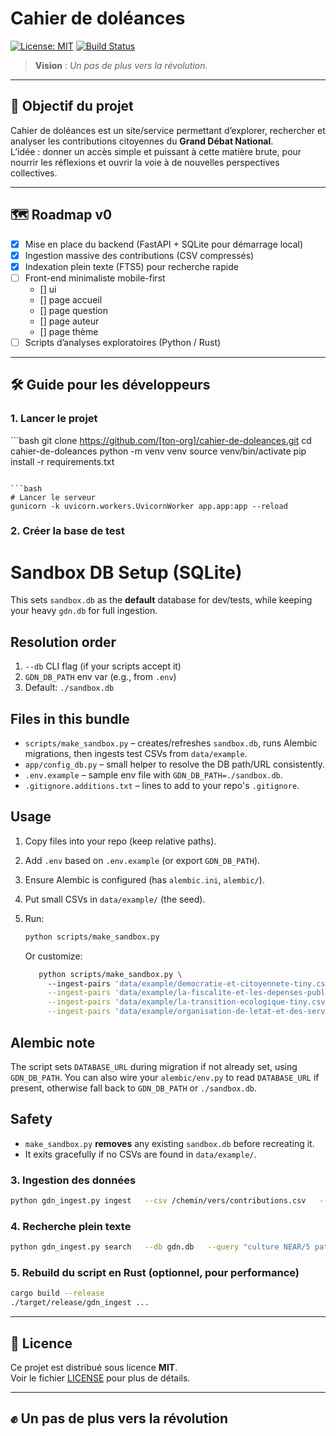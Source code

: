 # Cahier de doléances

[![License: MIT](https://img.shields.io/badge/License-MIT-yellow.svg)](./LICENSE)
[![Build Status](https://img.shields.io/badge/build-passing-brightgreen.svg)]()

> **Vision** : *Un pas de plus vers la révolution.*

---

## 🚀 Objectif du projet

Cahier de doléances est un site/service permettant d’explorer, rechercher et analyser les contributions citoyennes du **Grand Débat National**.  
L’idée : donner un accès simple et puissant à cette matière brute, pour nourrir les réflexions et ouvrir la voie à de nouvelles perspectives collectives.


---

## 🗺️ Roadmap v0

- [x] Mise en place du backend (FastAPI + SQLite pour démarrage local)  
- [x] Ingestion massive des contributions (CSV compressés)  
- [x] Indexation plein texte (FTS5) pour recherche rapide  
- [ ] Front-end minimaliste mobile-first
  - [] ui
  - [] page accueil
  - [] page question
  - [] page auteur
  - [] page thème 
- [ ] Scripts d’analyses exploratoires (Python / Rust)  

---

## 🛠️ Guide pour les développeurs

### 1. Lancer le projet

\`\`\`bash
git clone https://github.com/[ton-org]/cahier-de-doleances.git
cd cahier-de-doleances
python -m venv venv
source venv/bin/activate
pip install -r requirements.txt
```

```bash
# Lancer le serveur
gunicorn -k uvicorn.workers.UvicornWorker app.app:app --reload
```

### 2. Créer la base de test

# Sandbox DB Setup (SQLite)

This sets `sandbox.db` as the **default** database for dev/tests, while keeping your heavy `gdn.db` for full ingestion.

## Resolution order
1. `--db` CLI flag (if your scripts accept it)
2. `GDN_DB_PATH` env var (e.g., from `.env`)
3. Default: `./sandbox.db`

## Files in this bundle
- `scripts/make_sandbox.py` – creates/refreshes `sandbox.db`, runs Alembic migrations, then ingests test CSVs from `data/example`.
- `app/config_db.py` – small helper to resolve the DB path/URL consistently.
- `.env.example` – sample env file with `GDN_DB_PATH=./sandbox.db`.
- `.gitignore.additions.txt` – lines to add to your repo's `.gitignore`.

## Usage

1. Copy files into your repo (keep relative paths).
2. Add `.env` based on `.env.example` (or export `GDN_DB_PATH`).
3. Ensure Alembic is configured (has `alembic.ini`, `alembic/`).
4. Put small CSVs in `data/example/` (the seed).
5. Run:

   ```bash
   python scripts/make_sandbox.py
   ```

   Or customize:

   ```bash
      python scripts/make_sandbox.py \       
        --ingest-pairs 'data/example/democratie-et-citoyennete-tiny.csv::ingest/mappings/democratie_citoyennete.yml' \
        --ingest-pairs 'data/example/la-fiscalite-et-les-depenses-publiques-tiny.csv::ingest/mappings/fiscalite_depenses.yml' \
        --ingest-pairs 'data/example/la-transition-ecologique-tiny.csv::ingest/mappings/transition_ecologique.yml' \
        --ingest-pairs 'data/example/organisation-de-letat-et-des-services-publics-tiny.csv::ingest/mappings/organisation_etat_services.yml'
   ```

## Alembic note

The script sets `DATABASE_URL` during migration if not already set, using `GDN_DB_PATH`. You can also wire your `alembic/env.py` to read `DATABASE_URL` if present, otherwise fall back to `GDN_DB_PATH` or `./sandbox.db`.

## Safety

- `make_sandbox.py` **removes** any existing `sandbox.db` before recreating it.
- It exits gracefully if no CSVs are found in `data/example/`.


### 3. Ingestion des données

```bash
python gdn_ingest.py ingest   --csv /chemin/vers/contributions.csv   --db gdn.db   --chunksize 5000
```

### 4. Recherche plein texte

```bash
python gdn_ingest.py search   --db gdn.db   --query "culture NEAR/5 patrimoine"   --limit 20
```

### 5. Rebuild du script en Rust (optionnel, pour performance)

```bash
cargo build --release
./target/release/gdn_ingest ...
```

---

## 📜 Licence

Ce projet est distribué sous licence **MIT**.  
Voir le fichier [LICENSE](./LICENSE) pour plus de détails.

---

## ✊ Un pas de plus vers la révolution

